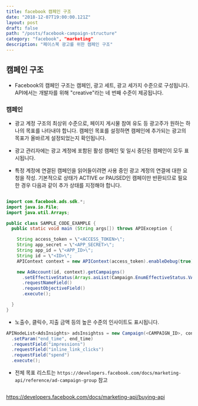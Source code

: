 ```yaml
---
title: facebook 캠페인 구조
date: "2018-12-07T19:00:00.121Z"
layout: post
draft: false
path: "/posts/facebook-campaign-structure"
category: "facebook", "marketing"
description: "페이스북 광고를 위한 캠페인 구조"
---
```


## 캠페인 구조
- Facebook의 캠페인 구조는 캠페인, 광고 세트, 광고 세가지 수준으로 구성됩니다. API에서는 개발자를 위해 "creative"라는 네 번째 수준이 제공됩니다.

### 캠페인
- 광고 계정 구조의 최상위 수준으로, 페이지 게시물 참여 유도 등 광고주가 원하는 하나의 목표를 나타내야 합니다. 캠페인 목표를 설정하면 캠페인에 추가되는 광고의 목표가 올바르게 설정되었는지 확인됩니다.

- 광고 관리자에는 광고 계정에 포함된 활성 캠페인 및 일시 중단된 캠페인이 모두 표시됩니다.

- 특정 계정에 연결된 캠페인을 읽어들이려면 사용 중인 광고 계정의 연결에 대한 요청을 작성. 기본적으로 상태가 ACTIVE or PAUSED인 캠페이만 반환되므로 필요한 경우 다음과 같이 추가 상태를 지정해야 합니다.

```java

import com.facebook.ads.sdk.*;
import java.io.File;
import java.util.Arrays;

public class SAMPLE_CODE_EXAMPLE {
  public static void main (String args[]) throws APIException {

    String access_token = \"<ACCESS_TOKEN>\";
    String app_secret = \"<APP_SECRET>\";
    String app_id = \"<APP_ID>\";
    String id = \"<ID>\";
    APIContext context = new APIContext(access_token).enableDebug(true);

    new AdAccount(id, context).getCampaigns()
      .setEffectiveStatus(Arrays.asList(Campaign.EnumEffectiveStatus.VALUE_ACTIVE,Campaign.EnumEffectiveStatus.VALUE_PAUSED))
      .requestNameField()
      .requestObjectiveField()
      .execute();

  }
}

```
- 노출수, 클릭수, 지출 금액 등의 높은 수준의 인사이트도 표시됩니다.
```java
APINodeList<AdsInsights> adsInsightss = new Campaign(<CAMPAIGN_ID>, context).getInsights()
  .setParam("end_time", end_time)
  .requestField("impressions")
  .requestField("inline_link_clicks")
  .requestField("spend")
  .execute();
```


- 전체 목표 리스트는 ```https://developers.facebook.com/docs/marketing-api/reference/ad-campaign-group``` 참고

```

```
https://developers.facebook.com/docs/marketing-api/buying-api
```